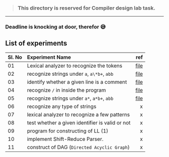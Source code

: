 > ### This directory is reserved for Compiler design lab task.

---

### Deadline is knocking at door, therefor 😅

## List of experiments

| Sl. No | Experiment Name                                 |       ref |
| ------ | :---------------------------------------------- | --------: |
| 01     | Lexical analyzer to recognize the tokens        | [file][1] |
| 02     | recognize strings under `a`, `a\*b+`, `abb`     | [file][2] |
| 03     | identify whether a given line is a comment      | [file][3] |
| 04     | recognize `/` in inside the program             | [file][4] |
| 05     | recognize strings under `a*`, `a*b+`, `abb`     | [file][5] |
| 06     | recognize any type of strings                   |         x |
| 07     | lexical analyzer to recognize a few patterns    |         x |
| 08     | test whether a given identifier is valid or not |         x |
| 09     | program for constructing of LL (1)              |         x |
| 10     | implement Shift-Reduce Parser.                  |         x |
| 11     | construct of DAG (`Directed Acyclic Graph`)     |         x |

[1]: lexical_analyzer_to_reconize_token.dart
[2]: string_recognition.dart.dart
[3]: comment_checker.dart
[4]: reconize_slash.dart
[5]: string_recognition.dart#L38-L40
